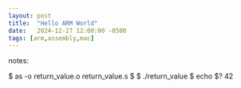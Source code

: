 ```yaml
---
layout: post
title:  "Hello ARM World"
date:   2024-12-27 12:00:00 -0500
tags: [arm,assembly,mac]
---
```


notes: 

$ as -o return_value.o return_value.s
$
$ ./return_value
$ echo $?
42

